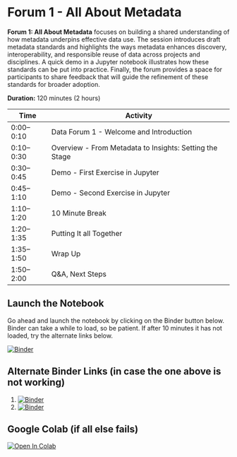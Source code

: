# Forum 1 - All About Metadata

**Forum 1: All About Metadata** focuses on building a shared understanding of how metadata underpins effective data use. The session introduces draft metadata standards and highlights the ways metadata enhances discovery, interoperability, and responsible reuse of data across projects and disciplines. A quick demo in a Jupyter notebook illustrates how these standards can be put into practice. Finally, the forum provides a space for participants to share feedback that will guide the refinement of these standards for broader adoption. 

**Duration:** 120 minutes (2 hours)  

| Time     | Activity                                                                 |
|----------|--------------------------------------------------------------------------|
| 0:00–0:10 | Data Forum 1 - Welcome and Introduction                                          |
| 0:10–0:30 | Overview - From Metadata to Insights: Setting the Stage                   |
| 0:30–0:45 | Demo - First Exercise in Jupyter  |
| 0:45–1:10 | Demo - Second Exercise in Jupyter    |
| 1:10–1:20 | 10 Minute Break     |
| 1:20–1:35 | Putting It all Together     |
| 1:35–1:50 | Wrap Up      |
| 1:50–2:00 | Q&A, Next Steps   |

## Launch the Notebook

Go ahead and launch the notebook by clicking on the Binder button below.  Binder can take a while to load, so be patient.  If after 10 minutes it has not loaded, try the alternate links below.

[![Binder](https://mybinder.org/badge_logo.svg)](https://mybinder.org/v2/gh/jmote-noaa/Data-Forums/main?filepath=notebooks/Forum1.ipynb)

## Alternate Binder Links (in case the one above is not working)

1. [![Binder](https://mybinder.org/badge_logo.svg)](https://ovh.mybinder.org/v2/gh/jmote-noaa/Data-Forums/main?filepath=notebooks/Forum1.ipynb)
2. [![Binder](https://mybinder.org/badge_logo.svg)](https://gke.mybinder.org/v2/gh/jmote-noaa/Data-Forums/main?filepath=notebooks/Forum1.ipynb)

## Google Colab (if all else fails)

<a href="https://colab.research.google.com/github/jmote-noaa/Data-Forums/blob/main/notebooks/Forum1.ipynb" target="_blank">
  <img src="https://colab.research.google.com/assets/colab-badge.svg" alt="Open In Colab"/>
</a>
